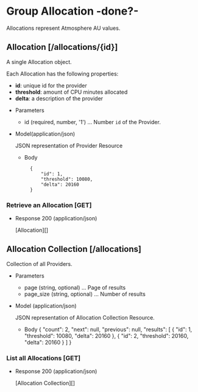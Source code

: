 # Group Allocation -done?-
Allocations represent Atmosphere AU values.

## Allocation [/allocations/{id}]
A single Allocation object.

Each Allocation has the following properties:

- **id**: unique id for the provider
- **threshold**: amount of CPU minutes allocated
- **delta**: a description of the provider


+ Parameters
    + id (required, number, '1') ... Number `id` of the Provider.

+ Model(application/json)

    JSON representation of Provider Resource

    + Body

            {
                "id": 1,
                "threshold": 10080,
                "delta": 20160
            }


### Retrieve an Allocation [GET]
+ Response 200 (application/json)

    [Allocation][]

## Allocation Collection [/allocations]
Collection of all Providers.

+ Parameters
    + page (string, optional) ... Page of results
    + page_size (string, optional) ... Number of results

+ Model (application/json)

    JSON representation of Allocation Collection Resource.

    + Body
        {
            "count": 2,
            "next": null,
            "previous": null,
            "results": [
              {
                  "id": 1,
                  "threshold": 10080,
                  "delta": 20160
              },
              {
                  "id": 2,
                  "threshold": 20160,
                  "delta": 20160
              }
            ]
        }

### List all Allocations [GET]
+ Response 200 (application/json)

    [Allocation Collection][]
